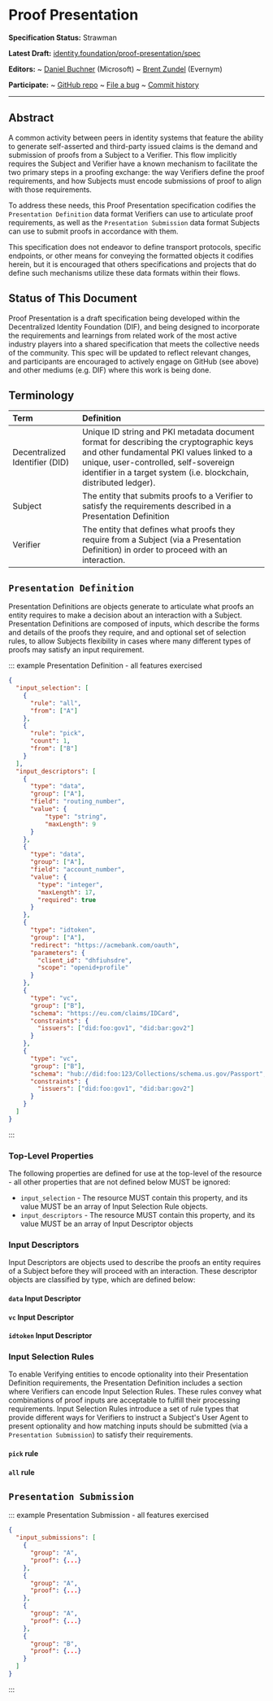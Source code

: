 Proof Presentation
==================

**Specification Status:** Strawman

**Latest Draft:**
  [identity.foundation/proof-presentation/spec](https://identity.foundation/proof-presentation/spec)

**Editors:**
~ [Daniel Buchner](https://www.linkedin.com/in/dbuchner/) (Microsoft)
~ [Brent Zundel](https://www.linkedin.com/in/bzundel/) (Evernym)
<!-- -->
**Participate:**
~ [GitHub repo](https://github.com/decentralized-identity/proof-presentation)
~ [File a bug](https://github.com/decentralized-identity/proof-presentation/issues)
~ [Commit history](https://github.com/decentralized-identity/proof-presentation/commits/master)

------------------------------------

## Abstract

A common activity between peers in identity systems that feature the ability to generate self-asserted and third-party issued claims is the demand and submission of proofs from a Subject to a Verifier. This flow implicitly requires the Subject and Verifier have a known mechanism to facilitate the two primary steps in a proofing exchange: the way Verifiers define the proof requirements, and how Subjects must encode submissions of proof to align with those requirements.

To address these needs, this Proof Presentation specification codifies the `Presentation Definition` data format Verifiers can use to articulate proof requirements, as well as the `Presentation Submission` data format Subjects can use to submit proofs in accordance with them.

This specification does not endeavor to define transport protocols, specific endpoints, or other means for conveying the formatted objects it codifies herein, but it is encouraged that others specifications and projects that do define such mechanisms utilize these data formats within their flows.

## Status of This Document

Proof Presentation is a draft specification being developed within the Decentralized Identity Foundation (DIF), and being designed to incorporate the requirements and learnings from related work of the most active industry players into a shared specification that meets the collective needs of the community. This spec will be updated to reflect relevant changes, and participants are encouraged to actively engage on GitHub (see above) and other mediums (e.g. DIF) where this work is being done.

## Terminology

Term | Definition
:--- | :---------
Decentralized Identifier (DID) | Unique ID string and PKI metadata document format for describing the cryptographic keys and other fundamental PKI values linked to a unique, user-controlled, self-sovereign identifier in a target system (i.e. blockchain, distributed ledger).
Subject | The entity that submits proofs to a Verifier to satisfy the requirements described in a Presentation Definition
Verifier | The entity that defines what proofs they require from a Subject (via a Presentation Definition) in order to proceed with an interaction.

## `Presentation Definition`

Presentation Definitions are objects generate to articulate what proofs an entity requires to make a decision about an interaction with a Subject. Presentation Definitions are composed of inputs, which describe the forms and details of the proofs they require, and and optional set of selection rules, to allow Subjects flexibility in cases where many different types of proofs may satisfy an input requirement.

::: example Presentation Definition - all features exercised
```json
{
  "input_selection": [
    {
      "rule": "all",
      "from": ["A"]
    },
    {
      "rule": "pick",
      "count": 1,
      "from": ["B"]
    }
  ],
  "input_descriptors": [
    {
      "type": "data",
      "group": ["A"],
      "field": "routing_number",
      "value": {
          "type": "string",
          "maxLength": 9
      }
    },
    {
      "type": "data",
      "group": ["A"],
      "field": "account_number",
      "value": {
        "type": "integer",
        "maxLength": 17,
        "required": true
      }
    },
    {
      "type": "idtoken",
      "group": ["A"],
      "redirect": "https://acmebank.com/oauth",
      "parameters": {
        "client_id": "dhfiuhsdre",
        "scope": "openid+profile"
      }
    },
    {
      "type": "vc",
      "group": ["B"],
      "schema": "https://eu.com/claims/IDCard",
      "constraints": {
        "issuers": ["did:foo:gov1", "did:bar:gov2"]
      }
    },
    {
      "type": "vc",
      "group": ["B"],
      "schema": "hub://did:foo:123/Collections/schema.us.gov/Passport",
      "constraints": {
        "issuers": ["did:foo:gov1", "did:bar:gov2"]
      }  
    }
  ]
}
```
:::

### Top-Level Properties

The following properties are defined for use at the top-level of the resource - all other properties that are not defined below MUST be ignored:

- `input_selection` - The resource MUST contain this property, and its value MUST be an array of Input Selection Rule objects.
- `input_descriptors` - The resource MUST contain this property, and its value MUST be an array of Input Descriptor objects

### Input Descriptors

Input Descriptors are objects used to describe the proofs an entity requires of a Subject before they will proceed with an interaction. These descriptor objects are classified by type, which are defined below:

#### `data` Input Descriptor

#### `vc` Input Descriptor

#### `idtoken` Input Descriptor


### Input Selection Rules

To enable Verifying entities to encode optionality into their Presentation Definition requirements, the Presentation Definition includes a section where Verifiers can encode Input Selection Rules. These rules convey what combinations of proof inputs are acceptable to fulfill their processing requirements. Input Selection Rules introduce a set of rule types that provide different ways for Verifiers to instruct a Subject's User Agent to present optionality and how matching inputs should be submitted (via a `Presentation Submission`) to satisfy their requirements. 

#### `pick` rule

#### `all` rule


## `Presentation Submission`


::: example Presentation Submission - all features exercised
```json
{
  "input_submissions": [
    {
      "group": "A",
      "proof": {...}
    },
    {
      "group": "A",
      "proof": {...}
    },
    {
      "group": "A",
      "proof": {...}
    },
    {
      "group": "B",
      "proof": {...}
    }
  ]
}
```
:::